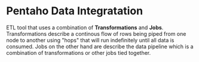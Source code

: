 # Pentaho Data Integratation
ETL tool that uses a combination of **Transformations** and **Jobs**. Transformations describe a continous flow of rows being piped from one node to another using "hops" that will run indefinitely until all data is consumed. Jobs on the other hand are describe the data pipeline which is a combination of transformations or other jobs tied together.
